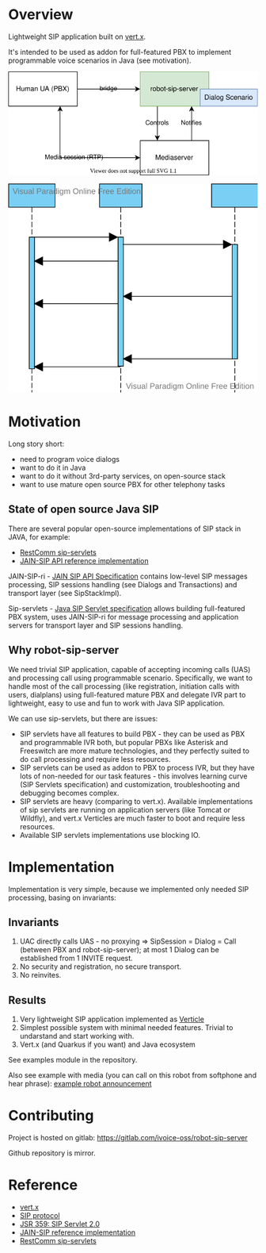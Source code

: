 # Overview

Lightweight SIP application built on [vert.x](https://vertx.io/).

It's intended to be used as addon for full-featured PBX to implement programmable voice scenarios in Java
(see motivation).

![overview-diagram](docs/1-overview.svg "Overview diagram")

![dialog-flow-diagram](docs/2-dialog-diag.svg "Dialog flow diagram")

# Motivation

Long story short:

- need to program voice dialogs
- want to do it in Java
- want to do it without 3rd-party services, on open-source stack
- want to use mature open source PBX for other telephony tasks

## State of open source Java SIP

There are several popular open-source implementations of SIP stack in JAVA, for example:

- [RestComm sip-servlets](https://github.com/RestComm/sip-servlets)
- [JAIN-SIP API reference implementation](https://github.com/RestComm/jain-sip)

JAIN-SIP-ri - [JAIN SIP API Specification](https://jcp.org/en/jsr/detail?id=32) contains low-level SIP messages
processing, SIP sessions handling (see Dialogs and Transactions) and transport layer (see SipStackImpl).

Sip-servlets - [Java SIP Servlet specification](https://jcp.org/en/jsr/detail?id=359) allows building full-featured PBX
system, uses JAIN-SIP-ri for message processing and application servers for transport layer and SIP sessions handling.

## Why robot-sip-server

We need trivial SIP application, capable of accepting incoming calls (UAS) and processing call using programmable
scenario. Specifically, we want to handle most of the call processing (like registration, initiation calls with users,
dialplans) using full-featured mature PBX and delegate IVR part to lightweight, easy to use and fun to work with Java
SIP application.

We can use sip-servlets, but there are issues:

- SIP servlets have all features to build PBX - they can be used as PBX and programmable IVR both, but popular PBXs like
  Asterisk and Freeswitch are more mature technologies, and they perfectly suited to do call processing and require less
  resources.
- SIP servlets can be used as addon to PBX to process IVR, but they have lots of non-needed for our task features - this
  involves learning curve (SIP Servlets specification) and customization, troubleshooting and debugging becomes complex.
- SIP servlets are heavy (comparing to vert.x). Available implementations of sip servlets are running on application
  servers (like Tomcat or Wildfly), and vert.x Verticles are much faster to boot and require less resources.
- Available SIP servlets implementations use blocking IO.

# Implementation

Implementation is very simple, because we implemented only needed SIP processing, basing on invariants:

## Invariants

1. UAC directly calls UAS - no proxying =>
   SipSession = Dialog = Call (between PBX and robot-sip-server); at most 1 Dialog can be established from 1 INVITE
   request.
2. No security and registration, no secure transport.
3. No reinvites.

## Results

1. Very lightweight SIP application implemented as [Verticle](https://vertx.io/docs/vertx-core/java/#_verticles)
2. Simplest possible system with minimal needed features. Trivial to undarstand and start working with.
3. Vert.x (and Quarkus if you want) and Java ecosystem

See examples module in the repository.

Also see example with media (you can call on this robot from softphone and hear phrase):
[example robot announcement](https://github.com/ivoice-tech/example-robot-announcement)

# Contributing

Project is hosted on gitlab: https://gitlab.com/ivoice-oss/robot-sip-server

Github repository is mirror.

# Reference

- [vert.x](https://vertx.io/)
- [SIP protocol](https://datatracker.ietf.org/doc/html/rfc3261)
- [JSR 359: SIP Servlet 2.0](https://jcp.org/en/jsr/detail?id=359)
- [JAIN-SIP reference implementation](https://github.com/usnistgov/jsip)
- [RestComm sip-servlets](https://github.com/RestComm/sip-servlets)
